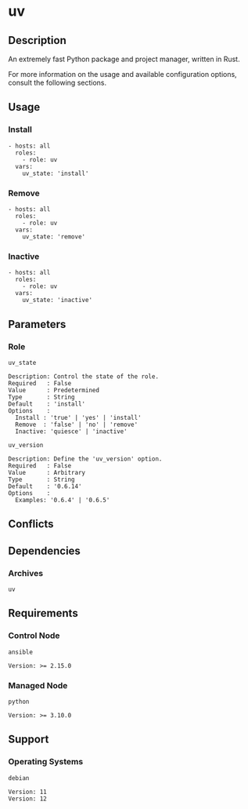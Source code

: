 # uv

## Description

An extremely fast Python package and project manager, written in Rust.

For more information on the usage and available configuration options,
consult the following sections.

## Usage

### Install

```
- hosts: all
  roles:
    - role: uv
  vars:
    uv_state: 'install'
```

### Remove

```
- hosts: all
  roles:
    - role: uv
  vars:
    uv_state: 'remove'
```

### Inactive

```
- hosts: all
  roles:
    - role: uv
  vars:
    uv_state: 'inactive'
```

## Parameters

### Role

`uv_state`

    Description: Control the state of the role.
    Required   : False
    Value      : Predetermined
    Type       : String
    Default    : 'install'
    Options    :
      Install : 'true' | 'yes' | 'install'
      Remove  : 'false' | 'no' | 'remove'
      Inactive: 'quiesce' | 'inactive'

`uv_version`

    Description: Define the 'uv_version' option.
    Required   : False
    Value      : Arbitrary
    Type       : String
    Default    : '0.6.14'
    Options    :
      Examples: '0.6.4' | '0.6.5'

## Conflicts

## Dependencies

### Archives

`uv`

## Requirements

### Control Node

`ansible`

    Version: >= 2.15.0

### Managed Node

`python`

    Version: >= 3.10.0

## Support

### Operating Systems

`debian`

    Version: 11
    Version: 12
